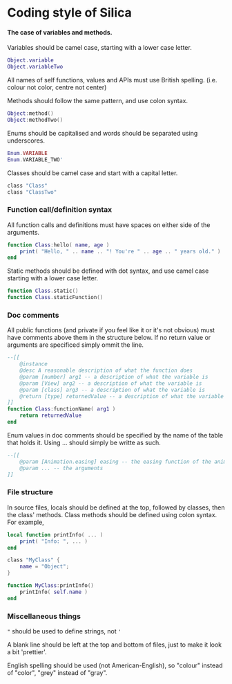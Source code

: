 
# Coding style of Silica

#### The case of variables and methods.

Variables should be camel case, starting with a lower case letter.

```lua
Object.variable
Object.variableTwo
```

All names of self functions, values and APIs must use British spelling. (i.e. colour not color, centre not center)

Methods should follow the same pattern, and use colon syntax.

```lua
Object:method()
Object:methodTwo()
```

Enums should be capitalised and words should be separated using underscores.

```lua
Enum.VARIABLE
Enum.VARIABLE_TWO'
```

Classes should be camel case and start with a capital letter.

```lua
class "Class"
class "ClassTwo"
```

### Function call/definition syntax

All function calls and definitions must have spaces on either side of the arguments.
```lua
function Class:hello( name, age )
	print( "Hello, " .. name .. "! You're " .. age .. " years old." )
end
```

Static methods should be defined with dot syntax, and use camel case starting with a lower case letter.

```lua
function Class.static()
function Class.staticFunction()
```

### Doc comments

All public functions (and private if you feel like it or it's not obvious) must have comments above them in the structure below. If no return value or arguments are specificed simply ommit the line.
```lua
--[[
	@instance
	@desc A reasonable description of what the function does
	@param [number] arg1 -- a description of what the variable is
	@param [View] arg2 -- a description of what the variable is
	@param [class] arg3 -- a description of what the variable is
	@return [type] returnedValue -- a description of what the variable is
]]
function Class:functionName( arg1 )
	return returnedValue
end
```

Enum values in doc comments should be specified by the name of the table that holds it. Using ... should simply be writte as such.
```lua
--[[
	@param [Animation.easing] easing -- the easing function of the animation
	@param ... -- the arguments
]]
```

### File structure

In source files, locals should be defined at the top, followed by classes, then the class' methods. Class methods should be defined using colon syntax. For example,

```lua
local function printInfo( ... )
	print( "Info: ", ... )
end

class "MyClass" {
	name = "Object";
}

function MyClass:printInfo()
	printInfo( self.name )
end
```

### Miscellaneous things

`"` should be used to define strings, not `'`

A blank line should be left at the top and bottom of files, just to make it look a bit 'prettier'.

English spelling should be used (not American-English), so "colour" instead of "color", "grey" instead of "gray".
